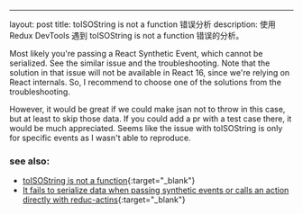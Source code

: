 ---
layout: post
title: toISOString is not a function 错误分析
description: 使用 Redux DevTools 遇到 toISOString is not a function 错误的分析。

Most likely you're passing a React Synthetic Event, which cannot be serialized. See the similar issue and the troubleshooting. Note that the solution in that issue will not be available in React 16, since we're relying on React internals. So, I recommend to choose one of the solutions from the troubleshooting.

However, it would be great if we could make jsan not to throw in this case, but at least to skip those data. If you could add a pr with a test case there, it would be much appreciated. Seems like the issue with toISOString is only for specific events as I wasn't able to reproduce.


### see also:
* [toISOString is not a function](https://github.com/zalmoxisus/redux-devtools-extension/issues/315){:target="_blank"}
* [It fails to serialize data when passing synthetic events or calls an action directly with reduc-actins](https://github.com/zalmoxisus/redux-devtools-extension/blob/master/docs/Troubleshooting.md#it-fails-to-serialize-data-when-passing-synthetic-events-or-calling-an-action-directly-with-redux-actions){:target="_blank"}

